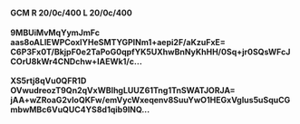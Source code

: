 #### GCM R 20/0c/400 L 20/0c/400
**9MBUiMvMqYymJmFc**<br/>**aas8oALIEWPCoxIYHeSMTYGPINm1+aepi2F/aKzuFxE=**<br/>**C6P3Fx0T/BkjpF0e2TaPoG0qpfYK5UXhwBnNyKhHH/0Sq+jr0SQsWFcJCOrU8kWr4CNDchw+IAEWk1/c...**<br/><br/>
**XS5rtj8qVu0QFR1D**<br/>**OVwudreozT9Qn2qVxWBIhgLUUZ61Tng1TnSWATJORJA=**<br/>**jAA+wZRoaG2vloQKFw/emVycWxeqenv8SuuYwO1HEGxVgIus5uSquCGmbwMBc6VuQUC4YS8d1qib9lNQ...**